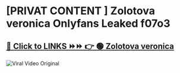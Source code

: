 
 # [PRIVAT CONTENT ] Zolotova veronica Onlyfans Leaked f07o3

## <h2><a href="https://clipsfans.com/Zolotova_veronica&ref=git">🔗 Click to LINKS ⏩⏩ 👉 🟢 Zolotova veronica </a></h2>

<a href="https://clipsfans.com/Zolotova_veronica&ref=git" rel="nofollow" data-target="animated-image.originalLink"><img src="https://i.ibb.co.com/xMMVF88/686577567.gif" alt="Viral Video Original" style="max-width: 100%; display: inline-block;" data-target="animated-image.originalImage"></a>

